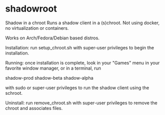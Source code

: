 # shadowroot
Shadow in a chroot
Runs a shadow client in a (s)chroot.  Not using docker, no virtualization or containers.

Works on Arch/Fedora/Debian based distros.

Installation:
run setup_chroot.sh with super-user privileges to begin the installation.

Running:
once installation is complete, look in your "Games" menu in your favorite window manager, or in a terminal, run

shadow-prod
shadow-beta
shadow-alpha

with sudo or super-user privileges to run the shadow client using the schroot.

Uninstall:
run remove_chroot.sh with super-user privileges to remove the chroot and associates files.
